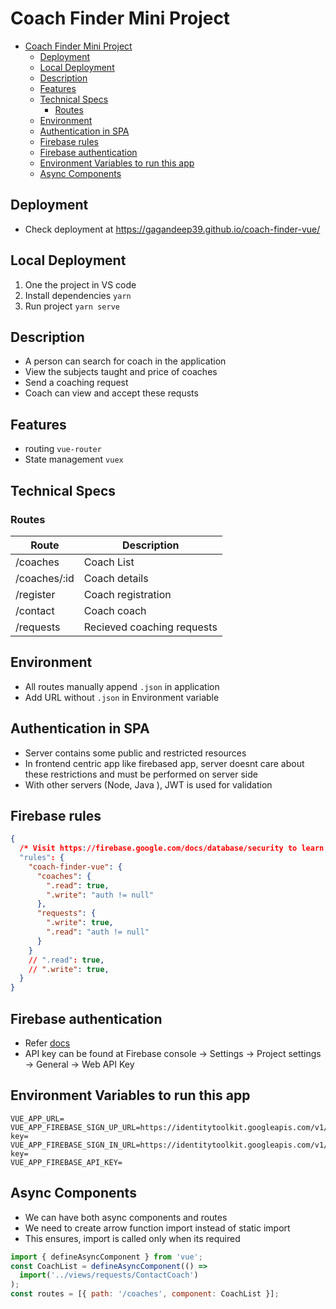 # Coach Finder Mini Project

- [Coach Finder Mini Project](#coach-finder-mini-project)
  - [Deployment](#deployment)
  - [Local Deployment](#local-deployment)
  - [Description](#description)
  - [Features](#features)
  - [Technical Specs](#technical-specs)
    - [Routes](#routes)
  - [Environment](#environment)
  - [Authentication in SPA](#authentication-in-spa)
  - [Firebase rules](#firebase-rules)
  - [Firebase authentication](#firebase-authentication)
  - [Environment Variables to run this app](#environment-variables-to-run-this-app)
  - [Async Components](#async-components)

## Deployment

- Check deployment at <https://gagandeep39.github.io/coach-finder-vue/>

## Local Deployment

1. One the project in VS code
2. Install dependencies `yarn`
3. Run project `yarn serve`

## Description

- A person can search for coach in the application
- View the subjects taught and price of coaches
- Send a coaching request
- Coach can view and accept these requsts

## Features

- routing `vue-router`
- State management `vuex`

## Technical Specs

### Routes

| Route        | Description                |
| ------------ | -------------------------- |
| /coaches     | Coach List                 |
| /coaches/:id | Coach details              |
| /register    | Coach registration         |
| /contact     | Coach coach                |
| /requests    | Recieved coaching requests |

## Environment

- All routes manually append `.json` in application
- Add URL without `.json` in Environment variable

## Authentication in SPA

- Server contains some public and restricted resources
- In frontend centric app like firebased app, server doesnt care about these restrictions and must be performed on server side
- With other servers (Node, Java ), JWT is used for validation

## Firebase rules

```json
{
  /* Visit https://firebase.google.com/docs/database/security to learn more about security rules. */
  "rules": {
    "coach-finder-vue": {
      "coaches": {
        ".read": true,
        ".write": "auth != null"
      },
      "requests": {
        ".write": true,
        ".read": "auth != null"
      }
    }
    // ".read": true,
    // ".write": true,
  }
}
```

## Firebase authentication

- Refer [docs](https://firebase.google.com/docs/reference/rest/auth)
- API key can be found at Firebase console -> Settings -> Project settings -> General -> Web API Key

## Environment Variables to run this app

```
VUE_APP_URL=
VUE_APP_FIREBASE_SIGN_UP_URL=https://identitytoolkit.googleapis.com/v1/accounts:signUp?key=
VUE_APP_FIREBASE_SIGN_IN_URL=https://identitytoolkit.googleapis.com/v1/accounts:signInWithPassword?key=
VUE_APP_FIREBASE_API_KEY=
```

## Async Components

- We can have both async components and routes
- We need to create arrow function import instead of static import
- This ensures, import is called only when its required

```js
import { defineAsyncComponent } from 'vue';
const CoachList = defineAsyncComponent(() =>
  import('../views/requests/ContactCoach')
);
const routes = [{ path: '/coaches', component: CoachList }];
```

